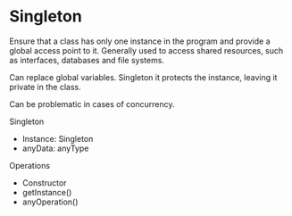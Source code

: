 # Singleton

Ensure that a class has only one instance in the program and provide a global access point to it.
Generally used to access shared resources, such as interfaces, databases and file systems.

Can replace global variables. Singleton it protects the instance, leaving it private in the class.

Can be problematic in cases of concurrency.

Singleton
 - Instance: Singleton
 - anyData: anyType

Operations
 - Constructor
 - getInstance()
 - anyOperation()